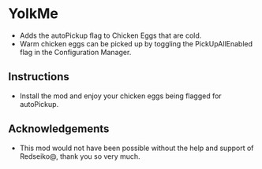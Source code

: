 # YolkMe

* Adds the autoPickup flag to Chicken Eggs that are cold.
* Warm chicken eggs can be picked up by toggling the PickUpAllEnabled flag in the Configuration Manager.

## Instructions

  * Install the mod and enjoy your chicken eggs being flagged for autoPickup.

## Acknowledgements

  * This mod would not have been possible without the help and support of Redseiko@, thank you so very much.